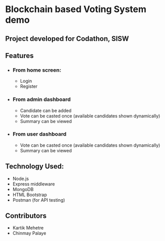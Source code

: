 # Blockchain based Voting System demo
## Project developed for Codathon, SISW
## Features
- ### From home screen:

    - Login
    - Register

- ### From admin dashboard
	
    - Candidate can be added
    - Vote can be casted once (available candidates shown dynamically)
    - Summary can be viewed

- ### From user dashboard

    - Vote can be casted once (available candidates shown dynamically)
    - Summary can be viewed

## Technology Used:

- Node.js
- Express middleware
- MongoDB
- HTML Bootstrap
- Postman (for API testing)

## Contributors
- Kartik Mehetre
- Chinmay Palaye


